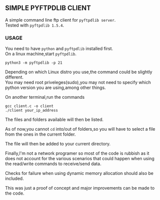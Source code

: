 ## SIMPLE PYFTPDLIB CLIENT

A simple command line ftp client for `pyftpdlib server`.<br>
Tested with `pyftpdlib 1.5.4`.<br>

### USAGE

You need to have `python` and `pyftpdlib` installed first.<br> 
On a linux machine,start `pyftpdlib`.

```
python3 -m pyftpdlib -p 21

```

Depending on which Linux distro you use,the command could be slightly different.<br>
You may need root priveleges(sudo),you may not need to specify which python version you are using,among other things.<br>

On another terminal,run the commands

```
gcc client.c -o client
./client your_ip_address

```
The files and folders available will then be listed.<br>

As of now,you cannot `cd` into/out of folders,so you will have to select a file from the ones in the current folder.<br>

The file will then be added to your current directory.<br>

Finally,I'm not a network programer so most of the code is rubbish as it does not account for the various scenarios that could happen when using the read/write commands to receive/send data.<br>

Checks for failure when using dynamic memory allocation should also be included.<br>

This was just a proof of concept and major improvements can be made to the code.<br>

